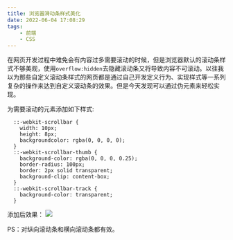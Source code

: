 ```yaml
---
title: 浏览器滑动条样式美化
date: 2022-06-04 17:08:29
tags:
    - 前端
    - CSS
---
```


在网页开发过程中难免会有内容过多需要滚动的时候，但是浏览器默认的滚动条样式不够美观，使用`overflow:hidden`去隐藏滚动条又将导致内容不可滚动。以往我以为那些自定义滚动条样式的网页都是通过自己开发定义行为、实现样式等一系列复杂的操作来达到自定义滚动条的效果。但是今天发现可以通过伪元素来轻松实现。

<!--more-->

为需要滚动的元素添加如下样式:

```
  ::-webkit-scrollbar {
    width: 10px;
    height: 8px;
    backgroundcolor: rgba(0, 0, 0, 0);
  }
  ::-webkit-scrollbar-thumb {
    background-color: rgba(0, 0, 0, 0.25);
    border-radius: 100px;
    border: 2px solid transparent;
    background-clip: content-box;
  }
  ::-webkit-scrollbar-track {
    background-color: transparent;
  }
```
添加后效果：
![](https://kylinnnnn.github.io/img/20220604-浏览器滚动条样式美化01.png)

PS：对纵向滚动条和横向滚动条都有效。